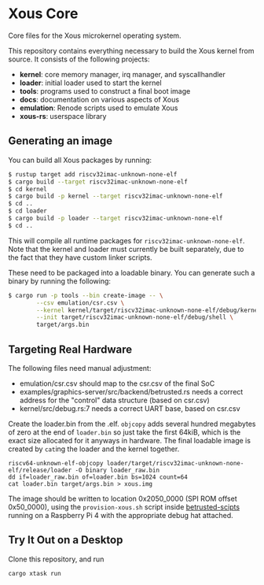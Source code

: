 # Xous Core

Core files for the Xous microkernel operating system.

This repository contains everything necessary to build the Xous kernel
from source.  It consists of the following projects:

* **kernel**: core memory manager, irq manager, and syscallhandler
* **loader**: initial loader used to start the kernel
* **tools**: programs used to construct a final boot image
* **docs**: documentation on various aspects of Xous
* **emulation**: Renode scripts used to emulate Xous
* **xous-rs**: userspace library

## Generating an image

You can build all Xous packages by running:

```sh
$ rustup target add riscv32imac-unknown-none-elf
$ cargo build --target riscv32imac-unknown-none-elf
$ cd kernel
$ cargo build -p kernel --target riscv32imac-unknown-none-elf
$ cd ..
$ cd loader
$ cargo build -p loader --target riscv32imac-unknown-none-elf
$ cd ..
```

This will compile all runtime packages for `riscv32imac-unknown-none-elf`.
Note that the kernel and loader must currently be built separately, due
to the fact that they have custom linker scripts.

These need to be packaged into a loadable binary.  You can generate such
a binary by running the following:

```sh
$ cargo run -p tools --bin create-image -- \
        --csv emulation/csr.csv \
        --kernel kernel/target/riscv32imac-unknown-none-elf/debug/kernel \
        --init target/riscv32imac-unknown-none-elf/debug/shell \
        target/args.bin
```

## Targeting Real Hardware

The following files need manual adjustment:

* emulation/csr.csv should map to the csr.csv of the final SoC
* examples/graphics-server/src/backend/betrusted.rs needs a correct address for the "control" data structure (based on csr.csv)
* kernel/src/debug.rs:7 needs a correct UART base, based on csr.csv

Create the loader.bin from the .elf. `objcopy` adds several hundred megabytes of zero at the end of `loader.bin` so just
take the first 64kiB, which is the exact size allocated for it anyways in hardware. The final loadable image is created by 
`cat`ing the loader and the kernel together.

```
riscv64-unknown-elf-objcopy loader/target/riscv32imac-unknown-none-elf/release/loader -O binary loader_raw.bin
dd if=loader_raw.bin of=loader.bin bs=1024 count=64
cat loader.bin target/args.bin > xous.img
```

The image should be written to location 0x2050_0000 (SPI ROM offset 0x50_0000), using
the `provision-xous.sh` script inside [betrusted-scipts](https://github.com/betrusted-io/betrusted-scripts/blob/master/provision-xous.sh)
running on a Raspberry Pi 4 with the appropriate debug hat attached.

## Try It Out on a Desktop

Clone this repository, and run

`cargo xtask run`
